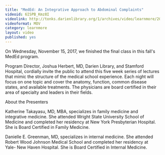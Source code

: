 ```yaml
---
title: "MedEd: An Integrative Approach to Abdominal Complaints"
videoid: 6ISPB_Kmz8I
videolink: http://tonks.darienlibrary.org/1/archives/video/learnmore/20171115_meded_abdominal_complaints.mov
videoformat: MOV
category: learnmore
layout: video
published: yes
---
```


On Wednesday, November 15, 2017, we finished the final class in this fall's MedEd program. 

Program Director, Joshua Herbert, MD, Darien Library, and Stamford Hospital, cordially invite the public to attend this five week series of lectures that mimic the structure of the medical school experience. Each night will focus on one topic and cover the anatomy, function, common disease states, and available treatments. The physicians are board certified in their area of specialty and leaders in their fields.

About the Presenters

Katherine Takayasu, MD, MBA, specializes in family medicine and integrative medicine. She attended Wright State University School of Medicine and completed her residency at New York Presbyterian Hospital. She is Board Certified in Family Medicine.

Danielle E. Greenman, MD, specializes in internal medicine. She attended Robert Wood Johnson Medical School and completed her residency at Yale- New Haven Hospital. She is Board Certified in Internal Medicine.